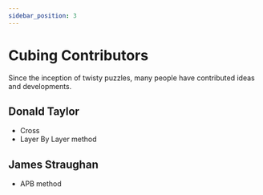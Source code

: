 ```yaml
---
sidebar_position: 3
---
```


# Cubing Contributors

Since the inception of twisty puzzles, many people have contributed ideas and developments.

## Donald Taylor

- Cross
- Layer By Layer method

## James Straughan

- APB method